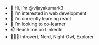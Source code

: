 - 👋 Hi, I’m @vijayakumark3
- 👀 I’m interested in web development
- 🌱 I’m currently learning react
- 💞️ I’m looking to co-learner
- 📫 Reach me on LinkedIn
- 🚶🏽‍♂️ Introvert, Nerd, Night Owl, Explorer
<!---
vijayakumark3/vijayakumark3 is a ✨ special ✨ repository because its `README.md` (this file) appears on your GitHub profile.
You can click the Preview link to take a look at your changes.
--->
